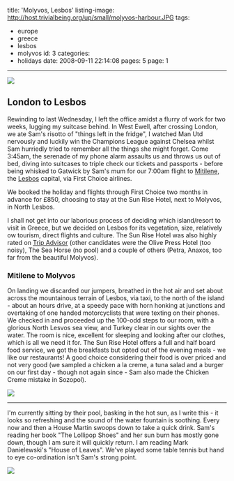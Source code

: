 title: 'Molyvos, Lesbos'
listing-image: http://host.trivialbeing.org/up/small/molyvos-harbour.JPG
tags:
  - europe
  - greece
  - lesbos
  - molyvos
id: 3
categories:
  - holidays
date: 2008-09-11 22:14:08
pages: 5
page: 1
---

<!-- As with our trip to Sozopol, Bulgaria, I'm taking a quick moment out of a few days to recant our recent tails. Those lucky enough to find this rare and valuable hard copy will note the delightful [Molyvos](http://en.wikipedia.org/wiki/Molyvos) image on the front of this book. -->

[![](http://host.trivialbeing.org/up/small/molyvos-harbour.JPG)](http://host.trivialbeing.org/up/molyvos-harbour.JPG)

## London to Lesbos

Rewinding to last Wednesday, I left the office amidst a flurry of work for two weeks, lugging my suitcase behind. In West Ewell, after crossing London, we ate Sam's risotto of "things left in the fridge", I watched Man Utd nervously and luckily win the Champions League against Chelsea whilst Sam hurriedly tried to remember all the things she might forget. Come 3:45am, the serenade of my phone alarm assaults us and throws us out of bed, diving into suitcases to triple check our tickets and passports - before being whisked to Gatwick by Sam's mum for our 7:00am flight to [Mitilene](http://en.wikipedia.org/wiki/Mitilene), the [Lesbos](http://en.wikipedia.org/wiki/Lesbos) capital, via First Choice airlines.

We booked the holiday and flights through First Choice two months in advance for £850, choosing to stay at the Sun Rise Hotel, next to Molyvos, in North Lesbos.

I shall not get into our laborious process of deciding which island/resort to visit in Greece, but we decided on Lesbos for its vegetation, size, relatively ow tourism, direct flights and culture. The Sun Rise Hotel was also highly rated on [Trip Advisor](http://www.tripadvisor.com/Hotels-g189479-Lesbos_Northeast_Aegean_Islands-Hotels.html) (other candidates were the Olive Press Hotel (too noisy), The Sea Horse (no pool) and a couple of others (Petra, Anaxos, too far from the beautiful Molyvos).

### Mitilene to Molyvos

On landing we discarded our jumpers, breathed in the hot air and set about across the mountainous terrain of Lesbos, via taxi, to the north of the island - about an hours drive, at a speedy pace with horn honking at junctions and overtaking of one handed motorcyclists that were texting on their phones. We checked in and proceeded up the 100-odd steps to our room, with a glorious North Lesvos sea view, and Turkey clear in our sights over the water. The room is nice, excellent for sleeping and looking after our clothes, which is all we need it for. The Sun Rise Hotel offers a full and half board food service, we got the breakfasts but opted out of the evening meals - we like our restaurants! A good choice considering their food is over priced and not very good (we sampled a chicken a la creme, a tuna salad and a burger on our first day - though not again since - Sam also made the Chicken Creme mistake in Sozopol).

[![](http://host.trivialbeing.org/up/small/greece-sun-rise-hotel-room.JPG)](http://host.trivialbeing.org/up/greece-sun-rise-hotel-room.JPG)

---

I'm currently sitting by their pool, basking in the hot sun, as I write this - it looks so refreshing and the sound of the water fountain is soothing. Every now and then a House Martin swoops down to take a quick drink. Sam's reading her book "The Lollipop Shoes" and her sun burn has mostly gone down, though I am sure it will quickly return. I am reading Mark Danielewski's "House of Leaves". We've played some table tennis but hand to eye co-ordination isn't Sam's strong point.

[![](http://host.trivialbeing.org/up/small/greece-sun-rise-hotel-pool.JPG)](http://host.trivialbeing.org/up/greece-sun-rise-hotel-pool.JPG)
